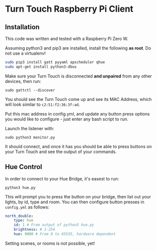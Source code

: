 # Turn Touch Raspberry Pi Client

## Installation

This code was written and tested with a Raspberry Pi Zero W.

Assuming python3 and pip3 are installed, install the following **as root**. Do not use a virtualenv!

```bash
sudo pip3 install gatt pyyaml apscheduler qhue
sudo apt-get install python3-dbus
```

Make sure your Turn Touch is disconnected **and unpaired** from any other devices, then run:

```sudo gattctl --discover```

You should see the Turn Touch come up and see its MAC Address, which will look similar to `c2:51:f2:36:3f:ad`.

Put this mac address in config.yml, and update any button press options you would like to configure - just enter any bash script to run.

Launch the listener with:

```sudo python3 monitor.py```

It should connect, and once it has you should be able to press buttons on your Turn Touch and see the output of your commands.


## Hue Control

In order to connect to your Hue Bridge, it's easest to run:

```python3 hue.py```

This will prompt you to press the button on your bridge, then list out your lights, by id, type and room.
You can then configure button presses in `config.yml` as follows:

```yaml
north_double:
    type: hue
    id: 1 # From output of python3 hue.py
    brightness: # 1-254
    hue: 9000 # From 0 to 65535, hardware dependent
```

Setting scenes, or rooms is not possible, yet!
